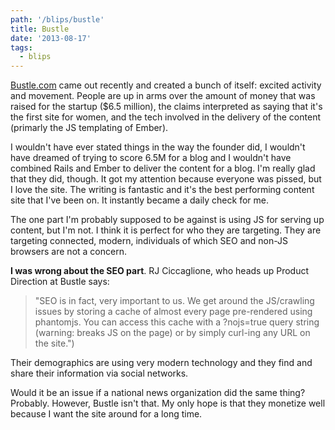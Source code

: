 ```yaml
---
path: '/blips/bustle'
title: Bustle
date: '2013-08-17'
tags:
  - blips
---
```


[Bustle.com](http://www.bustle.com) came out recently and created a bunch of itself: excited activity and movement. People are up in arms over the amount of money that was raised for the startup ($6.5 million), the claims interpreted as saying that it's the first site for women, and the tech involved in the delivery of the content (primarly the JS templating of Ember). 

I wouldn't have ever stated things in the way the founder did, I wouldn't have dreamed of trying to score 6.5M for a blog and I wouldn't have combined Rails and Ember to deliver the content for a blog. I'm really glad that they did, though. It got my attention because everyone was pissed, but I love the site. The writing is fantastic and it's the best performing content site that I've been on. It instantly became a daily check for me.

The one part I'm probably supposed to be against is using JS for serving up content, but I'm not. I think it is perfect for who they are targeting. They are targeting connected, modern, individuals of which SEO and non-JS browsers are not a concern. 

**I was wrong about the SEO part**. RJ Ciccaglione, who heads up Product Direction at Bustle says:

> "SEO is in fact, very important to us. We get around the JS/crawling issues by storing a cache of almost every page pre-rendered using phantomjs. You can access this cache with a ?nojs=true query string (warning: breaks JS on the page) or by simply curl-ing any URL on the site.") 

Their demographics are using very modern technology and they find and share their information via social networks. 

Would it be an issue if a national news organization did the same thing? Probably. However, Bustle isn't that. My only hope is that they monetize well because I want the site around for a long time.